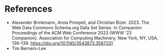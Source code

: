 # References

- Alexander Brinkmann, Anna Primpeli, and Christian Bizer. 2023. The Web Data Commons Schema.org Data Set Series. In Companion Proceedings of the ACM Web Conference 2023 (WWW '23 Companion). Association for Computing Machinery, New York, NY, USA, 136–139. https://doi.org/10.1145/3543873.3587331
- Tim Berners-Lee
